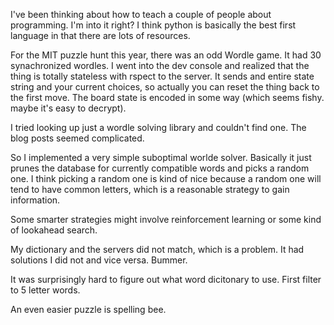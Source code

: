 
I've been thinking about how to teach a couple of people about programming. I'm into it right? I think python is basically the best first language in that there are lots of resources.

For the MIT puzzle hunt this year, there was an odd Wordle game. It had 30 synachronized wordles. I went into the dev console and realized that the thing is totally stateless with rspect to the server. It sends and entire state string and your current choices, so actually you can reset the thing back to the first move. The board state is encoded in some way (which seems fishy. maybe it's easy to decrypt).

I tried looking up just a wordle solving library and couldn't find one. The blog posts seemed complicated.

So I implemented a very simple suboptimal worlde solver. Basically it just prunes the database for currently compatible words and picks a random one.
I think picking a random one is kind of nice because a random one will tend to have common letters, which is a reasonable strategy to gain information.

Some smarter strategies might involve reinforcement learning or some kind of lookahead search.

My dictionary and the servers did not match, which is a problem. It had solutions I did not and vice versa. Bummer.

It was surprisingly hard to figure out what word dicitonary to use.
First filter to 5 letter words.

An even easier puzzle is spelling bee.
